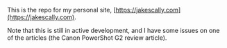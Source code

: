 This is the repo for my personal site, [https://jakescally.com](https://jakescally.com).

Note that this is still in active development, and I have some issues on one of the articles (the Canon PowerShot G2 review article).
